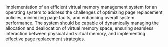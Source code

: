 Implementation of an efficient virtual memory management system for an operating system to address the challenges of optimizing page replacement policies, minimizing page faults, and enhancing overall system performance. The system should be capable of dynamically managing the allocation and deallocation of virtual memory space, ensuring seamless interaction between physical and virtual memory, and implementing effective page replacement strategies.
